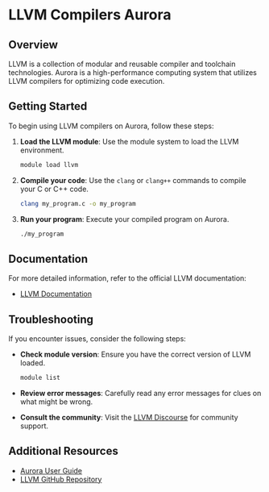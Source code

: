 # LLVM Compilers Aurora

## Overview

LLVM is a collection of modular and reusable compiler and toolchain technologies. Aurora is a high-performance computing system that utilizes LLVM compilers for optimizing code execution.

## Getting Started

To begin using LLVM compilers on Aurora, follow these steps:

1. **Load the LLVM module**: Use the module system to load the LLVM environment.
   ```bash
   module load llvm
   ```

2. **Compile your code**: Use the `clang` or `clang++` commands to compile your C or C++ code.
   ```bash
   clang my_program.c -o my_program
   ```

3. **Run your program**: Execute your compiled program on Aurora.
   ```bash
   ./my_program
   ```

## Documentation

For more detailed information, refer to the official LLVM documentation:

- [LLVM Documentation](https://llvm.org/docs/)

## Troubleshooting

If you encounter issues, consider the following steps:

- **Check module version**: Ensure you have the correct version of LLVM loaded.
  ```bash
  module list
  ```

- **Review error messages**: Carefully read any error messages for clues on what might be wrong.

- **Consult the community**: Visit the [LLVM Discourse](https://discourse.llvm.org/) for community support.

## Additional Resources

- [Aurora User Guide](https://www.alcf.anl.gov/support-center/aurora-sunspot)
- [LLVM GitHub Repository](https://github.com/llvm/llvm-project)